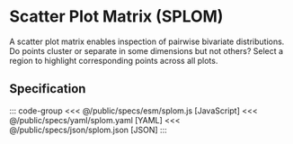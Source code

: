 <script setup>
  import { reset } from '@uwdata/vgplot';
  reset();
</script>

# Scatter Plot Matrix (SPLOM)

A scatter plot matrix enables inspection of pairwise bivariate distributions.
Do points cluster or separate in some dimensions but not others?
Select a region to highlight corresponding points across all plots.

<Example spec="/specs/yaml/splom.yaml" />

## Specification

::: code-group
<<< @/public/specs/esm/splom.js [JavaScript]
<<< @/public/specs/yaml/splom.yaml [YAML]
<<< @/public/specs/json/splom.json [JSON]
:::

